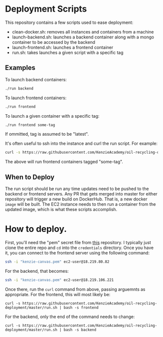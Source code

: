 # Deployment Scripts

This repository contains a few scripts used to ease deployment:
- clean-docker.sh: removes all instances and containers from a machine
- launch-backend.sh: launches a backend container along with a mongo container to be accessed by the backend
- launch-frontend.sh: launches a frontend container
- run.sh: takes launches a given script with a specific tag

## Examples
To launch backend containers:
```bash
./run backend
```

To launch frontend containers:
```bash
./run frontend
```

To launch a given container with a specific tag:
```bash
./run frontend some-tag
```

If ommitted, tag is assumed to be "latest".

It's often useful to ssh into the instance and curl the run script. For example:
```bash
curl -s https://raw.githubusercontent.com/KenzieAcademy/oil-recycling-deployment/master/run.sh | bash -s frontend some-tag
```

The above will run frontend containers tagged "some-tag".

## When to Deploy

The run script should be run any time updates need to be pushed to the backend
or frontend servers. Any PR that gets merged into master for either repository
will trigger a new build on DockerHub. That is, a new docker `image` will be
built. The EC2 instance needs to then run a container from the updated image,
which is what these scripts accomplish.

# How to deploy.
First, you'll need the "pem" secret file from [this](https://github.com/KenzieAcademy/kenzie-canvas) repository. I typically just clone the entire repo and `cd` into the `credentials` directory. Once you have it, you can connect to the frontend server using the following command:
```bash
ssh -i "kenzie-canvas.pem" ec2-user@18.219.80.82  
```

For the backend, that becomes:
```bash
ssh -i "kenzie-canvas.pem" ec2-user@18.219.106.221
```

Once there, run the `curl` command from above, passing arguemnts as appropriate. For the frontend, this will most likely be:
```
curl -s https://raw.githubusercontent.com/KenzieAcademy/oil-recycling-deployment/master/run.sh | bash -s frontend
```

For the backend, only the end of the command needs to change:
```
curl -s https://raw.githubusercontent.com/KenzieAcademy/oil-recycling-deployment/master/run.sh | bash -s backend
```
